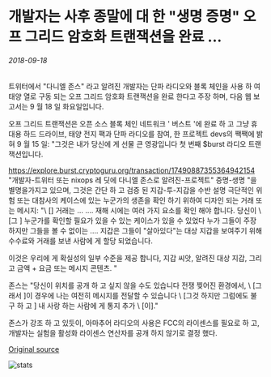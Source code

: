 # 개발자는 사후 종말에 대 한 "생명 증명" 오프 그리드 암호화 트랜잭션을 완료 ...

###### 2018-09-18

트위터에서 "다니엘 존스" 라고 알려진 개발자는 단파 라디오와 블록 체인을 사용 하 여 태양 열로 구동 되는 오프 그리드 암호화 트랜잭션을 완료 한다고 주장 하며, 다음 웹 보고서는 9 월 18 일 화요일입니다.

오프 그리드 트랜잭션은 오픈 소스 블록 체인 네트워크 ' 버스트 '에 완료 하 고 그냥 휴대용 하드 드라이브, 태양 전지 팩과 단파 라디오를 참여, 한 프로젝트 devs의 짹짹에 밝혀 9 월 15 일: "그것은 내가 당신에 게 선물 큰 영광입니다 첫 번째 $burst 라디오 트랜잭션입니다.

https://explore.burst.cryptoguru.org/transaction/17490887355364942154 "개발자-트위터 또는 nixops 레 딧에 다니엘 존스로 알려진-프로젝트" 증명-생명 "을 별명을가지고 있으며, 그것은 간단 하 고 검증 된 지갑-투-지갑을 수반 설명 극단적인 위험 또는 대참사의 케이스에 있는 누군가의 생존을 확인 하기 위하여 디자인 되는 거래 또는 메시지: "\ [\] 거래는 ... .... 재해 시에는 여러 가지 요소를 확인 해야 합니다. 당신이 \ [그 \] 누군가를 확인할 필요가 있을 수 있는 케이스가 있을 수 있었다 누가 그들이 주장 하지만 그들을 볼 수 없이는 .... 지갑은 그들이 "살아있다"는 대상 지갑을 보여주기 위해 수수료와 거래를 보낸 사람에 게 할당 되었습니다.

이것은 우리에 게 확실성의 일부 수준을 제공 합니다, 지갑 씨앗, 알려진 대상 지갑, 그리고 금액 + 요금 또는 메시지 콘텐츠. "

존스는 "당신이 위치를 공개 하 고 싶지 않을 수도 있습니다 전쟁 찢어진 환경에서, \ [그래서 \]이 경우에 나는 여전히 메시지를 전달할 수 있습니다 \ [그것 하지만 그럼에도 불구 하 고 \] 내 사랑 하는 사람에 게 통지 추가 \ [이]."

존스가 강조 하 고 있듯이, 아마추어 라디오의 사용은 FCC의 라이센스를 필요로 하 고, 개발자는 실험을 활성화 라이센스 연산자를 공개 하지 않기로 결정 했다.

[Original source](https://cointelegraph.com/news/developer-completes-proof-of-life-off-grid-crypto-transaction-primed-for-post-apocalypse)

![stats](https://c.statcounter.com/11760860/0/a89fa40b/1/ "stats")